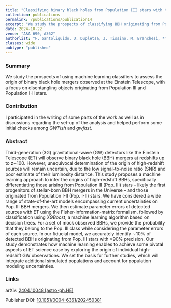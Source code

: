 ```yaml
---
title: "Classifying binary black holes from Population III stars with the Einstein Telescope: a machine-learning approach"
collection: publications
permalink: /publications/publication14
excerpt: "We study the prospects of classifying BBH originating from Population III stars observed through GWs at ET using machine learning"
date: 2024-10-22
venue: "A&A 690, A362"
authorlist: "F. Santoliquido, U. Dupletsa, J. Tissino, M. Branchesi, **F. Iacovelli**, G. Iorio, M. Mapelli, D. Gerosa, J. Harms, M. Pasquato"
classes: wide
pubtype: "published"
---
```


<span class="__dimensions_badge_embed__" data-doi="10.1051/0004-6361/202450381" data-style="small_circle" data-hide-zero-citations="true"></span><script async src="https://badge.dimensions.ai/badge.js" charset="utf-8"></script>

<html>
<head>
   <script src="https://code.jquery.com/jquery-3.7.0.js"></script>
</head>
<body>

<div id="inspirecount"></div>
<script>
var recid = '2777991';
var recurl = 'https://inspirehep.net/api/literature/?q=recid%3A'+recid+'&size=10&page=1&fields=citation_count&format=json';

if (recid === "undefined") {
	document.getElementById("inspirecount").innerHTML='';
} else {
	$.getJSON(recurl, function(data){
		if (data.hits.hits[0].metadata.citation_count === 0){
			var html = '';
		} else {
    	var html =`<a href="https://inspirehep.net/literature/${recid}" target="_blank" rel="noopener"><button type="button inspire" class="btn btn-inspire">iNSPIRE </button></a><span class="badge inspcitations">${data.hits.hits[0].metadata.citation_count} citations</span>`  
    	}  
    	document.getElementById("inspirecount").innerHTML= html
  });
}
</script>
</body>
</html>

### Summary
We study the prospects of using machine learning classifiers to assess the origin of binary black hole mergers observed at the Einstein Telescope, with a focus on disentangling objects originating from Population III and Population I-II stars.

### Contribution
I participated in the writing of some parts of the work as well as in discussions regarding the set-up of the analysis and helped perform some initial checks among *GWFish* and *gwfast*. 

### Abstract
Third-generation (3G) gravitational-wave (GW) detectors like the Einstein Telescope (ET) will observe binary black hole (BBH) mergers at redshifts up to z&sim;100.
However, unequivocal determination of the origin of high-redshift sources will remain uncertain, due to the low signal-to-noise ratio (SNR) and poor estimate of their luminosity distance. This study proposes a machine learning approach to infer the origins of high-redshift BBHs, specifically differentiating those arising from Population III (Pop. III) stars &ndash; likely the first progenitors of stellar-born BBH mergers in the Universe &ndash; and those originated from Population I-II (Pop. I-II) stars. We have considered a wide range of state-of-the-art models encompassing current uncertainties on Pop. III BBH mergers. We then estimate parameter errors of detected sources with ET using the Fisher-information-matrix formalism, followed by classification using *XGBoost*, a machine learning algorithm based on decision trees. For a set of mock observed BBHs, we provide  the probability that they belong to the Pop. III class while considering the parameter errors of each source. In our fiducial model, we accurately identify &sim;10% of detected BBHs originating from Pop. III stars with >90% precision. Our study demonstrates how machine learning enables to achieve some pivotal aspects of ET science case by exploring the origin of individual high-redshift GW observations. We set the basis for further studies, which will integrate additional  simulated populations and account for  population modeling uncertainties.

### Links

<i class="ai ai-arxiv ai-fw"></i> arXiv: <a href="https://arxiv.org/abs/2404.10048" target="_blank" rel="noopener">2404.10048 [astro-ph.HE]</a>

<i class="ai ai-doi ai-fw"></i> Publisher DOI: <a href="https://doi.org/10.1051/0004-6361/202450381" target="_blank" rel="noopener">10.1051/0004-6361/202450381</a>